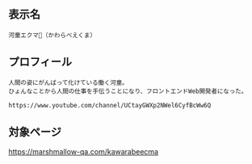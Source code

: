 ## 表示名

```
河童エクマ🥒（かわらべえくま）
```

## プロフィール

```
人間の姿にがんばって化けている働く河童。
ひょんなことから人間の仕事を手伝うことになり、フロントエンドWeb開発者になった。

https://www.youtube.com/channel/UCtayGWXp2NWel6CyfBcWw6Q
```

## 対象ページ

<https://marshmallow-qa.com/kawarabeecma>
